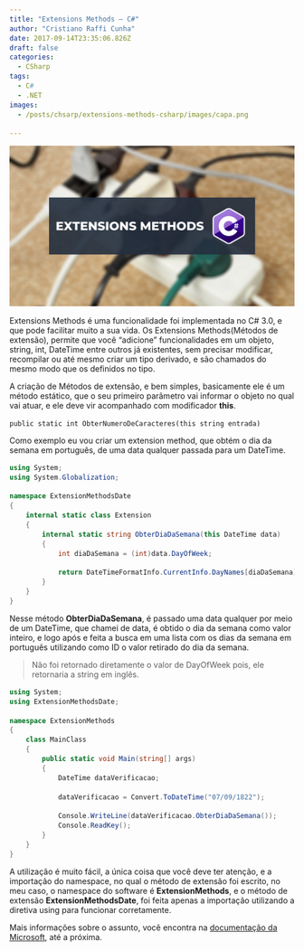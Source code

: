 ```yaml
---
title: "Extensions Methods — C#"
author: "Cristiano Raffi Cunha"
date: 2017-09-14T23:35:06.826Z
draft: false
categories:
  - CSharp
tags:
  - C#
  - .NET
images:
  - /posts/chsarp/extensions-methods-csharp/images/capa.png
  
---
```


![](./images/capa.png)

Extensions Methods é uma funcionalidade foi implementada no C# 3.0, e que pode facilitar muito a sua vida. Os Extensions Methods(Métodos de extensão), permite que você “adicione” funcionalidades em um objeto, string, int, DateTime entre outros já existentes, sem precisar modificar, recompilar ou até mesmo criar um tipo derivado, e são chamados do mesmo modo que os definidos no tipo.

A criação de Métodos de extensão, e bem simples, basicamente ele é um método estático, que o seu primeiro parâmetro vai informar o objeto no qual vai atuar, e ele deve vir acompanhado com modificador **this**.

`public static int ObterNumeroDeCaracteres(this string entrada)`

Como exemplo eu vou criar um extension method, que obtém o dia da semana em português, de uma data qualquer passada para um DateTime.

```csharp
using System;
using System.Globalization;

namespace ExtensionMethodsDate
{
	internal static class Extension
	{
		internal static string ObterDiaDaSemana(this DateTime data)
		{
			int diaDaSemana = (int)data.DayOfWeek;

			return DateTimeFormatInfo.CurrentInfo.DayNames[diaDaSemana];
		}
	}
}

```

Nesse método **ObterDiaDaSemana**, é passado uma data qualquer por meio de um DateTime, que chamei de data, é obtido o dia da semana como valor inteiro, e logo após e feita a busca em uma lista com os dias da semana em português utilizando como ID o valor retirado do dia da semana.

> Não foi retornado diretamente o valor de DayOfWeek pois, ele retornaria a string em inglês.

```csharp
using System;
using ExtensionMethodsDate;

namespace ExtensionMethods
{
	class MainClass
	{
		public static void Main(string[] args)
		{
			DateTime dataVerificacao;

			dataVerificacao = Convert.ToDateTime("07/09/1822");

			Console.WriteLine(dataVerificacao.ObterDiaDaSemana());
			Console.ReadKey();
		}
	}
}

```

A utilização é muito fácil, a única coisa que você deve ter atenção, e a importação do namespace, no qual o método de extensão foi escrito, no meu caso, o namespace do software é **ExtensionMethods**, e o método de extensão **ExtensionMethodsDate**, foi feita apenas a importação utilizando a diretiva using para funcionar corretamente.

Mais informações sobre o assunto, você encontra na [documentação da Microsoft](https://msdn.microsoft.com/pt-br/library/bb383977.aspx), até a próxima.
